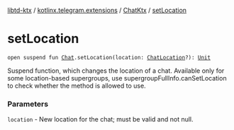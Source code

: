 [libtd-ktx](../../index.md) / [kotlinx.telegram.extensions](../index.md) / [ChatKtx](index.md) / [setLocation](./set-location.md)

# setLocation

`open suspend fun `[`Chat`](https://tdlibx.github.io/td/docs/org/drinkless/td/libcore/telegram/TdApi.Chat.html)`.setLocation(location: `[`ChatLocation`](https://tdlibx.github.io/td/docs/org/drinkless/td/libcore/telegram/TdApi.ChatLocation.html)`?): `[`Unit`](https://kotlinlang.org/api/latest/jvm/stdlib/kotlin/-unit/index.html)

Suspend function, which changes the location of a chat. Available only for some location-based
supergroups, use supergroupFullInfo.canSetLocation to check whether the method is allowed to use.

### Parameters

`location` - New location for the chat; must be valid and not null.